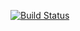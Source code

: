 [![Build Status](http://techlect.space:9090/buildStatus/icon?job=techlect)](http://techlect.space:9090/job/techlect/)
